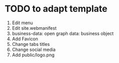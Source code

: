 # TODO to adapt template
1. Edit menu
2. Edit site.webmanifest
3. business-data: open graph data: business object
4. Add Favicon
5. Change tabs titles
6. Change social media
7. Add public/logo.png
